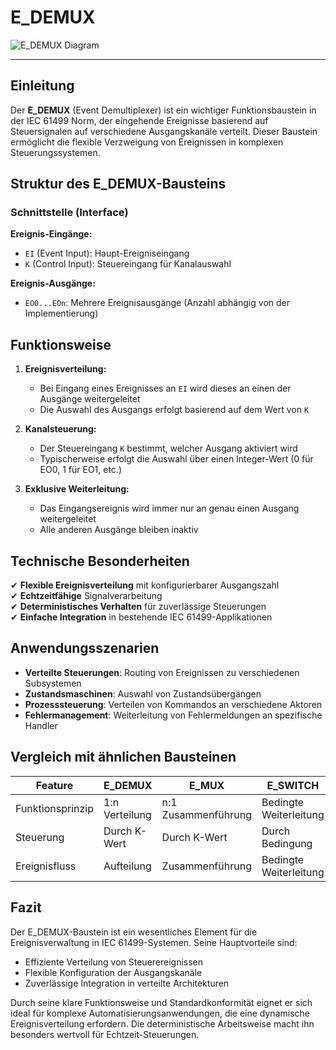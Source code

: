 # E_DEMUX

![E_DEMUX Diagram](https://user-images.githubusercontent.com/113907528/204897696-f71c191f-099b-40f9-b861-6e94bb89c3ff.png)

* * * * * * * * * *

## Einleitung
Der **E_DEMUX** (Event Demultiplexer) ist ein wichtiger Funktionsbaustein in der IEC 61499 Norm, der eingehende Ereignisse basierend auf Steuersignalen auf verschiedene Ausgangskanäle verteilt. Dieser Baustein ermöglicht die flexible Verzweigung von Ereignissen in komplexen Steuerungssystemen.

## Struktur des E_DEMUX-Bausteins

### Schnittstelle (Interface)

**Ereignis-Eingänge:**
- `EI` (Event Input): Haupt-Ereigniseingang
- `K` (Control Input): Steuereingang für Kanalauswahl

**Ereignis-Ausgänge:**
- `EO0...EOn`: Mehrere Ereignisausgänge (Anzahl abhängig von der Implementierung)

## Funktionsweise

1. **Ereignisverteilung:**
   - Bei Eingang eines Ereignisses an `EI` wird dieses an einen der Ausgänge weitergeleitet
   - Die Auswahl des Ausgangs erfolgt basierend auf dem Wert von `K`

2. **Kanalsteuerung:**
   - Der Steuereingang `K` bestimmt, welcher Ausgang aktiviert wird
   - Typischerweise erfolgt die Auswahl über einen Integer-Wert (0 für EO0, 1 für EO1, etc.)

3. **Exklusive Weiterleitung:**
   - Das Eingangsereignis wird immer nur an genau einen Ausgang weitergeleitet
   - Alle anderen Ausgänge bleiben inaktiv

## Technische Besonderheiten

✔ **Flexible Ereignisverteilung** mit konfigurierbarer Ausgangszahl  
✔ **Echtzeitfähige** Signalverarbeitung  
✔ **Deterministisches Verhalten** für zuverlässige Steuerungen  
✔ **Einfache Integration** in bestehende IEC 61499-Applikationen  

## Anwendungsszenarien

- **Verteilte Steuerungen**: Routing von Ereignissen zu verschiedenen Subsystemen
- **Zustandsmaschinen**: Auswahl von Zustandsübergängen
- **Prozesssteuerung**: Verteilen von Kommandos an verschiedene Aktoren
- **Fehlermanagement**: Weiterleitung von Fehlermeldungen an spezifische Handler

## Vergleich mit ähnlichen Bausteinen

| Feature        | E_DEMUX | E_MUX | E_SWITCH |
|---------------|---------|-------|----------|
| Funktionsprinzip | 1:n Verteilung | n:1 Zusammenführung | Bedingte Weiterleitung |
| Steuerung | Durch K-Wert | Durch K-Wert | Durch Bedingung |
| Ereignisfluss | Aufteilung | Zusammenführung | Bedingte Weiterleitung |

## Fazit

Der E_DEMUX-Baustein ist ein wesentliches Element für die Ereignisverwaltung in IEC 61499-Systemen. Seine Hauptvorteile sind:

- Effiziente Verteilung von Steuerereignissen
- Flexible Konfiguration der Ausgangskanäle
- Zuverlässige Integration in verteilte Architekturen

Durch seine klare Funktionsweise und Standardkonformität eignet er sich ideal für komplexe Automatisierungsanwendungen, die eine dynamische Ereignisverteilung erfordern. Die deterministische Arbeitsweise macht ihn besonders wertvoll für Echtzeit-Steuerungen.